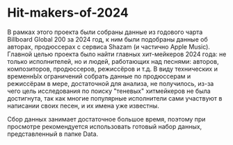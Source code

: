 # Hit-makers-of-2024
В рамках этого проекта были собраны данные из годового чарта Billboard Global 200 за 2024 год, к ним были подобраны данные об авторах, продюссерах с сервиса Shazam (и частично Apple Music). Главной целью проекта было найти главных хит-мейкеров 2024 года: не только исполнителей, но и людей, работающих над песнями: авторов, композиторов, продюссеров, режиссёров и т.д. В виду технических и временнЫх ограничений собрать данные по продюссерам и режиссёрам в мере, достаточной для анализа, не получилось, из-за чего цель исследования по поиску "теневых" хитмейкеров не была достигнута, так как многие популярные исполнители сами участвуют в написании своих песен, и их имена уже известны.

Сбор данных занимает достаточное большое время, поэтому при просмотре рекомендуется использовать готовый набор данных, представленный в папке Data.
